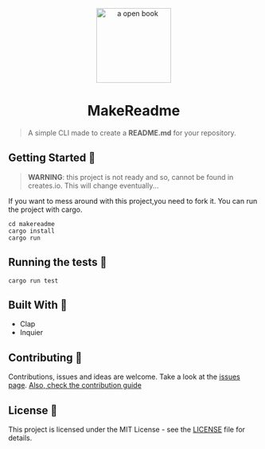 <div align="center">
<img width="150px" height="150px" src="https://external-content.duckduckgo.com/iu/?u=https%3A%2F%2Fssall.com%2Fwp-content%2Fuploads%2F2014%2F08%2Freadme-logo.png&f=1&nofb=1&ipt=3077177aadd6d086da8a0bc4452aa1c5d5156d08497e5ad17675431f4bb28ebb&ipo=images" alt= "a open book">
</div>
<h1 align="center">MakeReadme</h1>

>  A simple CLI made to create a **README.md** for your repository. 


## Getting Started :memo:

> **WARNING**: this project is not ready and so, cannot be found in creates.io. This will change eventually...

If you want to mess around with this project,you need to fork it.
You can run the project with cargo.
```
cd makereadme 
cargo install
cargo run
```

## Running the tests :microscope:

```
cargo run test
```

## Built With :floppy_disk:
- Clap
- Inquier


## Contributing 🤝

Contributions, issues and ideas are welcome.  Take a look at the [issues page](https://github.com/caio-bernardo/MakeReadme/issues).
[Also, check the contribution guide](./CONTRIBUTING.md)


## License :pencil:  

This project is licensed under the MIT License - see the [LICENSE](./LICENSE) file for details.
